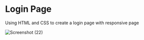 # Login Page
 Using HTML and CSS to create a login page with responsive page

![Screenshot (22)](https://github.com/Dhrumit2003/Login-Page/assets/141128230/843f8b3b-1100-41b6-a902-0bb5606737d6)
